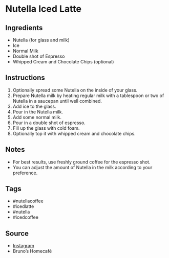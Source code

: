  # Nutella Iced Latte

## Ingredients
- Nutella (for glass and milk)
- Ice
- Normal Milk
- Double shot of Espresso
- Whipped Cream and Chocolate Chips (optional)

## Instructions
1. Optionally spread some Nutella on the inside of your glass.
2. Prepare Nutella milk by heating regular milk with a tablespoon or two of Nutella in a saucepan until well combined.
3. Add ice to the glass.
4. Pour in the Nutella milk.
5. Add some normal milk.
6. Pour in a double shot of espresso.
7. Fill up the glass with cold foam.
8. Optionally top it with whipped cream and chocolate chips.

## Notes
- For best results, use freshly ground coffee for the espresso shot.
- You can adjust the amount of Nutella in the milk according to your preference.

## Tags
- #nutellacoffee
- #icedlatte
- #nutella
- #icedcoffee

## Source
- [Instagram](https://www.instagram.com/p/C1zl8ZWMt0K)
- Bruno’s Homecafé